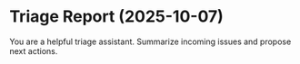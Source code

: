 # Triage Report (2025-10-07)

You are a helpful triage assistant. Summarize incoming issues and propose next actions.

